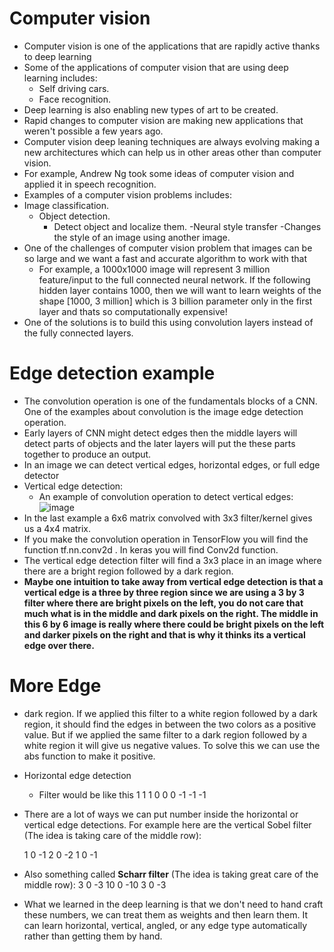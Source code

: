 # Computer vision

- Computer vision is one of the applications that are rapidly active thanks to deep learning
- Some of the applications of computer vision that are using deep learning includes:
  - Self driving cars.
  - Face recognition.
- Deep learning is also enabling new types of art to be created.
- Rapid changes to computer vision are making new applications that weren't possible a few years ago.
- Computer vision deep leaning techniques are always evolving making a new architectures which can help us in other
  areas other than computer vision.
- For example, Andrew Ng took some ideas of computer vision and applied it in speech recognition.
- Examples of a computer vision problems includes:
- Image classification.
  - Object detection.
    - Detect object and localize them.
  -Neural style transfer
    -Changes the style of an image using another image.
- One of the challenges of computer vision problem that images can be so large and we want a fast and accurate
algorithm to work with that
  - For example, a 1000x1000 image will represent 3 million feature/input to the full connected neural network. If the
    following hidden layer contains 1000, then we will want to learn weights of the shape [1000, 3 million] which is 3
    billion parameter only in the first layer and thats so computationally expensive!
 - One of the solutions is to build this using convolution layers instead of the fully connected layers.

# Edge detection example
- The convolution operation is one of the fundamentals blocks of a CNN. One of the examples about convolution is the
image edge detection operation.
- Early layers of CNN might detect edges then the middle layers will detect parts of objects and the later layers will put the
these parts together to produce an output.
- In an image we can detect vertical edges, horizontal edges, or full edge detector
- Vertical edge detection:
  - An example of convolution operation to detect vertical edges:
![image](https://user-images.githubusercontent.com/36159918/191935599-51d4b53e-3891-4a40-8a0a-13a7c4245d32.png)
- In the last example a 6x6 matrix convolved with 3x3 filter/kernel gives us a 4x4 matrix.
- If you make the convolution operation in TensorFlow you will find the function tf.nn.conv2d . In keras you will find
Conv2d function.
- The vertical edge detection filter will find a 3x3 place in an image where there are a bright region followed by a
dark region.
- **Maybe one intuition to take away from vertical edge detection is that a vertical edge is a three by three region since we are using a 3 by 3 filter where there are bright pixels on the left, you do not care that much what is in the middle and dark pixels on the right. The middle in this 6 by 6 image is really where there could be bright pixels on the left and darker pixels on the right and that is why it thinks its a vertical edge over there.**


#  More Edge
- dark region.
If we applied this filter to a white region followed by a dark region, it should find the edges in between the two
colors as a positive value. But if we applied the same filter to a dark region followed by a white region it will give us
negative values. To solve this we can use the abs function to make it positive.

- Horizontal edge detection
  - Filter would be like this
    1 1 1
    0 0 0
  -1 -1 -1
 - There are a lot of ways we can put number inside the horizontal or vertical edge detections. For example here are the
  vertical Sobel filter (The idea is taking care of the middle row):
  
    1 0 -1
    2 0 -2
    1 0 -1
    
 - Also something called **Scharr filter** (The idea is taking great care of the middle row):
     3 0 -3
    10 0 -10
    3 0 -3
 - What we learned in the deep learning is that we don't need to hand craft these numbers, we can treat them as weights
    and then learn them. It can learn horizontal, vertical, angled, or any edge type automatically rather than getting them by
    hand.
